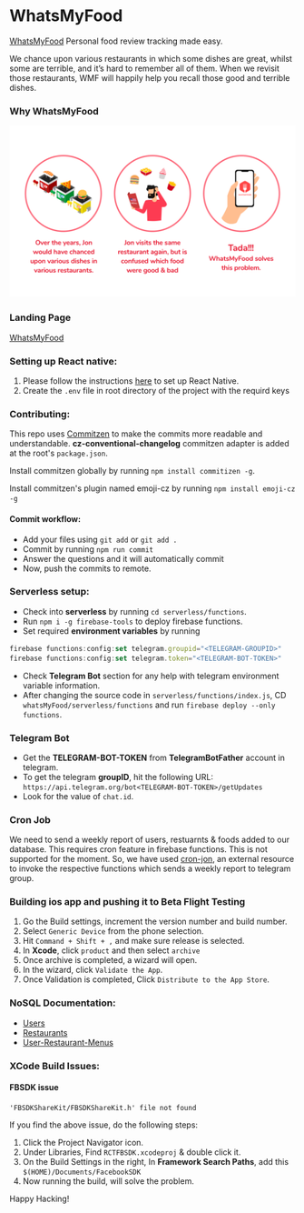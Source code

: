 # WhatsMyFood

[WhatsMyFood](https://whatsmyfood.glitch.me)
Personal food review tracking made easy.

We chance upon various restaurants in which some dishes are great, whilst some are terrible, and it’s hard to remember all of them. When we revisit those restaurants, WMF will happily help you recall those good and terrible dishes.

### Why WhatsMyFood
![WMF Illustration](./doc/imgs/illustrations.png)

### Landing Page
[WhatsMyFood](https://whatsmyfood.glitch.me)

### Setting up React native:
1. Please follow the instructions [here](/doc/reactNative/setup.md) to set up React Native.
2. Create the `.env` file in root directory of the project with the requird keys

### Contributing:
This repo uses [Commitzen](https://www.npmjs.com/package/commitizen) to make the commits more readable and understandable. **cz-conventional-changelog** commitzen adapter is added at the root's `package.json`.

Install commitzen globally by running `npm install commitizen -g`.

Install commitzen's plugin named emoji-cz by running `npm install emoji-cz -g`

#### Commit workflow:

- Add your files using `git add` or `git add .`
- Commit by running `npm run commit`
- Answer the questions and it will automatically commit
- Now, push the commits to remote. 

### Serverless setup:
- Check into **serverless** by running `cd serverless/functions`.
- Run `npm i -g firebase-tools` to deploy firebase functions.
- Set required **environment variables** by running
```js
firebase functions:config:set telegram.groupid="<TELEGRAM-GROUPID>"
firebase functions:config:set telegram.token="<TELEGRAM-BOT-TOKEN>"
``` 
- Check **Telegram Bot** section for any help with telegram environment variable information.
- After changing the source code in `serverless/functions/index.js`, CD `whatsMyFood/serverless/functions` and run `firebase deploy --only functions`.

### Telegram Bot
- Get the **TELEGRAM-BOT-TOKEN** from **TelegramBotFather** account in telegram.
- To get the telegram **groupID**, hit the following URL:
`https://api.telegram.org/bot<TELEGRAM-BOT-TOKEN>/getUpdates`
- Look for the value of `chat.id`.

### Cron Job
We need to send a weekly report of users, restuarnts & foods added to our database. This requires cron feature in firebase functions. This is not supported for the moment. So, we have used [cron-jon](https://cronless.com), an external resource to invoke the respective functions which sends a weekly report to telegram group.

### Building ios app and pushing it to Beta Flight Testing
1. Go the Build settings, increment the version number and build number.
2. Select `Generic Device` from the phone selection.
3. Hit `Command + Shift + ,` and make sure release is selected.
4. In **Xcode**, click `product` and then select `archive`
5. Once archive is completed, a wizard will open.
6. In the wizard, click `Validate the App`.
7. Once Validation is completed, Click `Distribute to the App Store`.

### NoSQL Documentation:
- [Users](https://github.com/sharathvignesh/whatsMyFood/blob/master/doc/db/noSQLSchema.md#users)
- [Restaurants](https://github.com/sharathvignesh/whatsMyFood/blob/master/doc/db/noSQLSchema.md#restaurants)
- [User-Restaurant-Menus](https://github.com/sharathvignesh/whatsMyFood/blob/master/doc/db/noSQLSchema.md#user-restaurant-menus)

### XCode Build Issues:

#### FBSDK issue
```
'FBSDKShareKit/FBSDKShareKit.h' file not found
```
If you find the above issue, do the following steps:
1. Click the Project Navigator icon.
2. Under Libraries, Find `RCTFBSDK.xcodeproj` & double click it.
3. On the Build Settings in the right, In **Framework Search Paths**, add this `$(HOME)/Documents/FacebookSDK`
4. Now running the build, will solve the problem. 

Happy Hacking!
